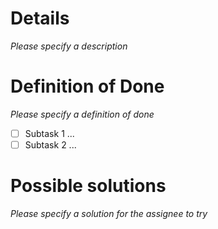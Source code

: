 # Details
*Please specify a description*

# Definition of Done
*Please specify a definition of done*
- [ ] Subtask 1 ...
- [ ] Subtask 2 ...

# Possible solutions
*Please specify a solution for the assignee to try*
